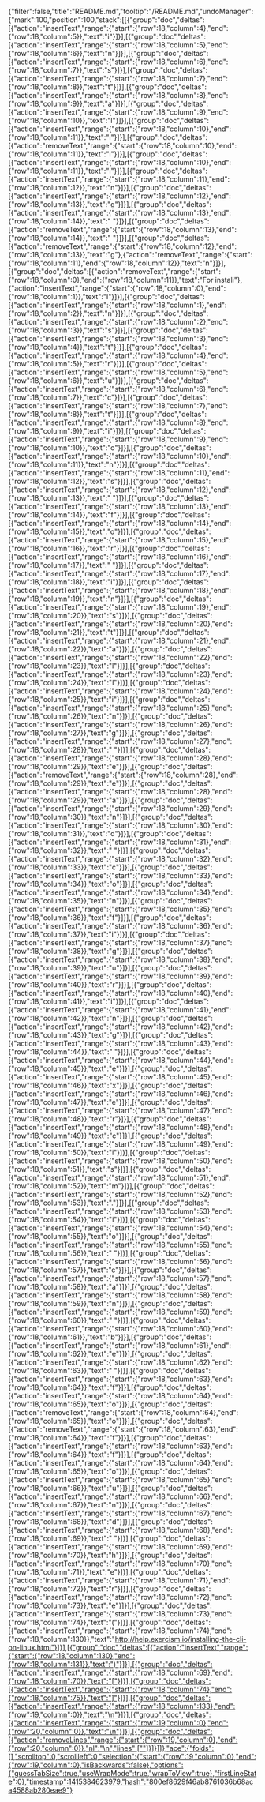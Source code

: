 {"filter":false,"title":"README.md","tooltip":"/README.md","undoManager":{"mark":100,"position":100,"stack":[[{"group":"doc","deltas":[{"action":"insertText","range":{"start":{"row":18,"column":4},"end":{"row":18,"column":5}},"text":"i"}]}],[{"group":"doc","deltas":[{"action":"insertText","range":{"start":{"row":18,"column":5},"end":{"row":18,"column":6}},"text":"n"}]}],[{"group":"doc","deltas":[{"action":"insertText","range":{"start":{"row":18,"column":6},"end":{"row":18,"column":7}},"text":"s"}]}],[{"group":"doc","deltas":[{"action":"insertText","range":{"start":{"row":18,"column":7},"end":{"row":18,"column":8}},"text":"t"}]}],[{"group":"doc","deltas":[{"action":"insertText","range":{"start":{"row":18,"column":8},"end":{"row":18,"column":9}},"text":"a"}]}],[{"group":"doc","deltas":[{"action":"insertText","range":{"start":{"row":18,"column":9},"end":{"row":18,"column":10}},"text":"l"}]}],[{"group":"doc","deltas":[{"action":"insertText","range":{"start":{"row":18,"column":10},"end":{"row":18,"column":11}},"text":"l"}]}],[{"group":"doc","deltas":[{"action":"removeText","range":{"start":{"row":18,"column":10},"end":{"row":18,"column":11}},"text":"l"}]}],[{"group":"doc","deltas":[{"action":"insertText","range":{"start":{"row":18,"column":10},"end":{"row":18,"column":11}},"text":"i"}]}],[{"group":"doc","deltas":[{"action":"insertText","range":{"start":{"row":18,"column":11},"end":{"row":18,"column":12}},"text":"n"}]}],[{"group":"doc","deltas":[{"action":"insertText","range":{"start":{"row":18,"column":12},"end":{"row":18,"column":13}},"text":"g"}]}],[{"group":"doc","deltas":[{"action":"insertText","range":{"start":{"row":18,"column":13},"end":{"row":18,"column":14}},"text":" "}]}],[{"group":"doc","deltas":[{"action":"removeText","range":{"start":{"row":18,"column":13},"end":{"row":18,"column":14}},"text":" "}]}],[{"group":"doc","deltas":[{"action":"removeText","range":{"start":{"row":18,"column":12},"end":{"row":18,"column":13}},"text":"g"},{"action":"removeText","range":{"start":{"row":18,"column":11},"end":{"row":18,"column":12}},"text":"n"}]}],[{"group":"doc","deltas":[{"action":"removeText","range":{"start":{"row":18,"column":0},"end":{"row":18,"column":11}},"text":"For instali"},{"action":"insertText","range":{"start":{"row":18,"column":0},"end":{"row":18,"column":1}},"text":"I"}]}],[{"group":"doc","deltas":[{"action":"insertText","range":{"start":{"row":18,"column":1},"end":{"row":18,"column":2}},"text":"n"}]}],[{"group":"doc","deltas":[{"action":"insertText","range":{"start":{"row":18,"column":2},"end":{"row":18,"column":3}},"text":"s"}]}],[{"group":"doc","deltas":[{"action":"insertText","range":{"start":{"row":18,"column":3},"end":{"row":18,"column":4}},"text":"t"}]}],[{"group":"doc","deltas":[{"action":"insertText","range":{"start":{"row":18,"column":4},"end":{"row":18,"column":5}},"text":"r"}]}],[{"group":"doc","deltas":[{"action":"insertText","range":{"start":{"row":18,"column":5},"end":{"row":18,"column":6}},"text":"u"}]}],[{"group":"doc","deltas":[{"action":"insertText","range":{"start":{"row":18,"column":6},"end":{"row":18,"column":7}},"text":"c"}]}],[{"group":"doc","deltas":[{"action":"insertText","range":{"start":{"row":18,"column":7},"end":{"row":18,"column":8}},"text":"t"}]}],[{"group":"doc","deltas":[{"action":"insertText","range":{"start":{"row":18,"column":8},"end":{"row":18,"column":9}},"text":"i"}]}],[{"group":"doc","deltas":[{"action":"insertText","range":{"start":{"row":18,"column":9},"end":{"row":18,"column":10}},"text":"o"}]}],[{"group":"doc","deltas":[{"action":"insertText","range":{"start":{"row":18,"column":10},"end":{"row":18,"column":11}},"text":"n"}]}],[{"group":"doc","deltas":[{"action":"insertText","range":{"start":{"row":18,"column":11},"end":{"row":18,"column":12}},"text":"s"}]}],[{"group":"doc","deltas":[{"action":"insertText","range":{"start":{"row":18,"column":12},"end":{"row":18,"column":13}},"text":" "}]}],[{"group":"doc","deltas":[{"action":"insertText","range":{"start":{"row":18,"column":13},"end":{"row":18,"column":14}},"text":"f"}]}],[{"group":"doc","deltas":[{"action":"insertText","range":{"start":{"row":18,"column":14},"end":{"row":18,"column":15}},"text":"o"}]}],[{"group":"doc","deltas":[{"action":"insertText","range":{"start":{"row":18,"column":15},"end":{"row":18,"column":16}},"text":"r"}]}],[{"group":"doc","deltas":[{"action":"insertText","range":{"start":{"row":18,"column":16},"end":{"row":18,"column":17}},"text":" "}]}],[{"group":"doc","deltas":[{"action":"insertText","range":{"start":{"row":18,"column":17},"end":{"row":18,"column":18}},"text":"i"}]}],[{"group":"doc","deltas":[{"action":"insertText","range":{"start":{"row":18,"column":18},"end":{"row":18,"column":19}},"text":"n"}]}],[{"group":"doc","deltas":[{"action":"insertText","range":{"start":{"row":18,"column":19},"end":{"row":18,"column":20}},"text":"s"}]}],[{"group":"doc","deltas":[{"action":"insertText","range":{"start":{"row":18,"column":20},"end":{"row":18,"column":21}},"text":"t"}]}],[{"group":"doc","deltas":[{"action":"insertText","range":{"start":{"row":18,"column":21},"end":{"row":18,"column":22}},"text":"a"}]}],[{"group":"doc","deltas":[{"action":"insertText","range":{"start":{"row":18,"column":22},"end":{"row":18,"column":23}},"text":"l"}]}],[{"group":"doc","deltas":[{"action":"insertText","range":{"start":{"row":18,"column":23},"end":{"row":18,"column":24}},"text":"l"}]}],[{"group":"doc","deltas":[{"action":"insertText","range":{"start":{"row":18,"column":24},"end":{"row":18,"column":25}},"text":"i"}]}],[{"group":"doc","deltas":[{"action":"insertText","range":{"start":{"row":18,"column":25},"end":{"row":18,"column":26}},"text":"n"}]}],[{"group":"doc","deltas":[{"action":"insertText","range":{"start":{"row":18,"column":26},"end":{"row":18,"column":27}},"text":"g"}]}],[{"group":"doc","deltas":[{"action":"insertText","range":{"start":{"row":18,"column":27},"end":{"row":18,"column":28}},"text":" "}]}],[{"group":"doc","deltas":[{"action":"insertText","range":{"start":{"row":18,"column":28},"end":{"row":18,"column":29}},"text":"e"}]}],[{"group":"doc","deltas":[{"action":"removeText","range":{"start":{"row":18,"column":28},"end":{"row":18,"column":29}},"text":"e"}]}],[{"group":"doc","deltas":[{"action":"insertText","range":{"start":{"row":18,"column":28},"end":{"row":18,"column":29}},"text":"a"}]}],[{"group":"doc","deltas":[{"action":"insertText","range":{"start":{"row":18,"column":29},"end":{"row":18,"column":30}},"text":"n"}]}],[{"group":"doc","deltas":[{"action":"insertText","range":{"start":{"row":18,"column":30},"end":{"row":18,"column":31}},"text":"d"}]}],[{"group":"doc","deltas":[{"action":"insertText","range":{"start":{"row":18,"column":31},"end":{"row":18,"column":32}},"text":" "}]}],[{"group":"doc","deltas":[{"action":"insertText","range":{"start":{"row":18,"column":32},"end":{"row":18,"column":33}},"text":"c"}]}],[{"group":"doc","deltas":[{"action":"insertText","range":{"start":{"row":18,"column":33},"end":{"row":18,"column":34}},"text":"o"}]}],[{"group":"doc","deltas":[{"action":"insertText","range":{"start":{"row":18,"column":34},"end":{"row":18,"column":35}},"text":"n"}]}],[{"group":"doc","deltas":[{"action":"insertText","range":{"start":{"row":18,"column":35},"end":{"row":18,"column":36}},"text":"f"}]}],[{"group":"doc","deltas":[{"action":"insertText","range":{"start":{"row":18,"column":36},"end":{"row":18,"column":37}},"text":"i"}]}],[{"group":"doc","deltas":[{"action":"insertText","range":{"start":{"row":18,"column":37},"end":{"row":18,"column":38}},"text":"g"}]}],[{"group":"doc","deltas":[{"action":"insertText","range":{"start":{"row":18,"column":38},"end":{"row":18,"column":39}},"text":"u"}]}],[{"group":"doc","deltas":[{"action":"insertText","range":{"start":{"row":18,"column":39},"end":{"row":18,"column":40}},"text":"r"}]}],[{"group":"doc","deltas":[{"action":"insertText","range":{"start":{"row":18,"column":40},"end":{"row":18,"column":41}},"text":"i"}]}],[{"group":"doc","deltas":[{"action":"insertText","range":{"start":{"row":18,"column":41},"end":{"row":18,"column":42}},"text":"n"}]}],[{"group":"doc","deltas":[{"action":"insertText","range":{"start":{"row":18,"column":42},"end":{"row":18,"column":43}},"text":"g"}]}],[{"group":"doc","deltas":[{"action":"insertText","range":{"start":{"row":18,"column":43},"end":{"row":18,"column":44}},"text":" "}]}],[{"group":"doc","deltas":[{"action":"insertText","range":{"start":{"row":18,"column":44},"end":{"row":18,"column":45}},"text":"e"}]}],[{"group":"doc","deltas":[{"action":"insertText","range":{"start":{"row":18,"column":45},"end":{"row":18,"column":46}},"text":"x"}]}],[{"group":"doc","deltas":[{"action":"insertText","range":{"start":{"row":18,"column":46},"end":{"row":18,"column":47}},"text":"e"}]}],[{"group":"doc","deltas":[{"action":"insertText","range":{"start":{"row":18,"column":47},"end":{"row":18,"column":48}},"text":"r"}]}],[{"group":"doc","deltas":[{"action":"insertText","range":{"start":{"row":18,"column":48},"end":{"row":18,"column":49}},"text":"c"}]}],[{"group":"doc","deltas":[{"action":"insertText","range":{"start":{"row":18,"column":49},"end":{"row":18,"column":50}},"text":"i"}]}],[{"group":"doc","deltas":[{"action":"insertText","range":{"start":{"row":18,"column":50},"end":{"row":18,"column":51}},"text":"s"}]}],[{"group":"doc","deltas":[{"action":"insertText","range":{"start":{"row":18,"column":51},"end":{"row":18,"column":52}},"text":"m"}]}],[{"group":"doc","deltas":[{"action":"insertText","range":{"start":{"row":18,"column":52},"end":{"row":18,"column":53}},"text":"."}]}],[{"group":"doc","deltas":[{"action":"insertText","range":{"start":{"row":18,"column":53},"end":{"row":18,"column":54}},"text":"i"}]}],[{"group":"doc","deltas":[{"action":"insertText","range":{"start":{"row":18,"column":54},"end":{"row":18,"column":55}},"text":"o"}]}],[{"group":"doc","deltas":[{"action":"insertText","range":{"start":{"row":18,"column":55},"end":{"row":18,"column":56}},"text":" "}]}],[{"group":"doc","deltas":[{"action":"insertText","range":{"start":{"row":18,"column":56},"end":{"row":18,"column":57}},"text":"c"}]}],[{"group":"doc","deltas":[{"action":"insertText","range":{"start":{"row":18,"column":57},"end":{"row":18,"column":58}},"text":"a"}]}],[{"group":"doc","deltas":[{"action":"insertText","range":{"start":{"row":18,"column":58},"end":{"row":18,"column":59}},"text":"n"}]}],[{"group":"doc","deltas":[{"action":"insertText","range":{"start":{"row":18,"column":59},"end":{"row":18,"column":60}},"text":" "}]}],[{"group":"doc","deltas":[{"action":"insertText","range":{"start":{"row":18,"column":60},"end":{"row":18,"column":61}},"text":"b"}]}],[{"group":"doc","deltas":[{"action":"insertText","range":{"start":{"row":18,"column":61},"end":{"row":18,"column":62}},"text":"e"}]}],[{"group":"doc","deltas":[{"action":"insertText","range":{"start":{"row":18,"column":62},"end":{"row":18,"column":63}},"text":" "}]}],[{"group":"doc","deltas":[{"action":"insertText","range":{"start":{"row":18,"column":63},"end":{"row":18,"column":64}},"text":"f"}]}],[{"group":"doc","deltas":[{"action":"insertText","range":{"start":{"row":18,"column":64},"end":{"row":18,"column":65}},"text":"o"}]}],[{"group":"doc","deltas":[{"action":"removeText","range":{"start":{"row":18,"column":64},"end":{"row":18,"column":65}},"text":"o"}]}],[{"group":"doc","deltas":[{"action":"removeText","range":{"start":{"row":18,"column":63},"end":{"row":18,"column":64}},"text":"f"}]}],[{"group":"doc","deltas":[{"action":"insertText","range":{"start":{"row":18,"column":63},"end":{"row":18,"column":64}},"text":"f"}]}],[{"group":"doc","deltas":[{"action":"insertText","range":{"start":{"row":18,"column":64},"end":{"row":18,"column":65}},"text":"o"}]}],[{"group":"doc","deltas":[{"action":"insertText","range":{"start":{"row":18,"column":65},"end":{"row":18,"column":66}},"text":"u"}]}],[{"group":"doc","deltas":[{"action":"insertText","range":{"start":{"row":18,"column":66},"end":{"row":18,"column":67}},"text":"n"}]}],[{"group":"doc","deltas":[{"action":"insertText","range":{"start":{"row":18,"column":67},"end":{"row":18,"column":68}},"text":"d"}]}],[{"group":"doc","deltas":[{"action":"insertText","range":{"start":{"row":18,"column":68},"end":{"row":18,"column":69}},"text":" "}]}],[{"group":"doc","deltas":[{"action":"insertText","range":{"start":{"row":18,"column":69},"end":{"row":18,"column":70}},"text":"h"}]}],[{"group":"doc","deltas":[{"action":"insertText","range":{"start":{"row":18,"column":70},"end":{"row":18,"column":71}},"text":"e"}]}],[{"group":"doc","deltas":[{"action":"insertText","range":{"start":{"row":18,"column":71},"end":{"row":18,"column":72}},"text":"r"}]}],[{"group":"doc","deltas":[{"action":"insertText","range":{"start":{"row":18,"column":72},"end":{"row":18,"column":73}},"text":"e"}]}],[{"group":"doc","deltas":[{"action":"insertText","range":{"start":{"row":18,"column":73},"end":{"row":18,"column":74}},"text":"("}]}],[{"group":"doc","deltas":[{"action":"insertText","range":{"start":{"row":18,"column":74},"end":{"row":18,"column":130}},"text":"http://help.exercism.io/installing-the-cli-on-linux.html"}]}],[{"group":"doc","deltas":[{"action":"insertText","range":{"start":{"row":18,"column":130},"end":{"row":18,"column":131}},"text":")"}]}],[{"group":"doc","deltas":[{"action":"insertText","range":{"start":{"row":18,"column":69},"end":{"row":18,"column":70}},"text":"["}]}],[{"group":"doc","deltas":[{"action":"insertText","range":{"start":{"row":18,"column":74},"end":{"row":18,"column":75}},"text":"]"}]}],[{"group":"doc","deltas":[{"action":"insertText","range":{"start":{"row":18,"column":133},"end":{"row":19,"column":0}},"text":"\n"}]}],[{"group":"doc","deltas":[{"action":"insertText","range":{"start":{"row":19,"column":0},"end":{"row":20,"column":0}},"text":"\n"}]}],[{"group":"doc","deltas":[{"action":"removeLines","range":{"start":{"row":19,"column":0},"end":{"row":20,"column":0}},"nl":"\n","lines":[""]}]}]]},"ace":{"folds":[],"scrolltop":0,"scrollleft":0,"selection":{"start":{"row":19,"column":0},"end":{"row":19,"column":0},"isBackwards":false},"options":{"guessTabSize":true,"useWrapMode":true,"wrapToView":true},"firstLineState":0},"timestamp":1415384623979,"hash":"800ef8629f46ab8761036b68aca4588ab280eae9"}